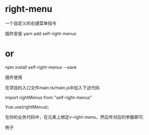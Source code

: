 # right-menu
一个自定义的右键菜单指令


插件安装
yarn add self-right-menus

# or

npm install self-right-menus --save

插件使用

在项目的入口文件main.ts/main.js中加入下述代码

import rightMenus from "self-right-menus"

Vue.use(rightMenus);

在你的业务代码中，在元素上绑定v-right-menu，然后传对应的参数即可.

例子

<template>

  <li
    class="row-panel"
    v-right-menu="rightMenus"
  >

</template>

<script>

export default {
       data(){

           return {

               rightMenus:{

                   width:190,//右键菜单宽度 ；默认值166

                   content:[

                       {

                          label:string,//右键菜单子项名称 （必需值）

                          handler:function,//右键菜单子项方法（可选值）

                          disabled:boolean,//子项是否禁用（可选值）

                          break:boolean,//子项分割线标准（不给值默认3个为一组分割）

                       }

                   ]

               }
           }

       }

  }

}

</script>





